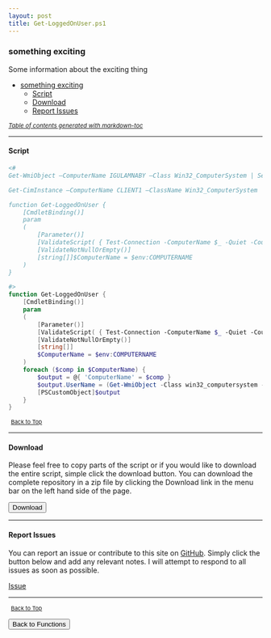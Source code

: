 ```yaml
---
layout: post
title: Get-LoggedOnUser.ps1
---
```


### something exciting

Some information about the exciting thing

- [something exciting](#something-exciting)
  - [Script](#script)
  - [Download](#download)
  - [Report Issues](#report-issues)

<small><i><a href='http://ecotrust-canada.github.io/markdown-toc/'>Table of contents generated with markdown-toc</a></i></small>

---

#### Script

```powershell
<#
Get-WmiObject –ComputerName IGULAMNABY –Class Win32_ComputerSystem | Select-Object UserName

Get-CimInstance –ComputerName CLIENT1 –ClassName Win32_ComputerSystem | Select-Object UserName

function Get-LoggedOnUser {
    [CmdletBinding()]
    param
    (
        [Parameter()]
        [ValidateScript( { Test-Connection -ComputerName $_ -Quiet -Count 1 })]
        [ValidateNotNullOrEmpty()]
        [string[]]$ComputerName = $env:COMPUTERNAME
    )
}

#>
function Get-LoggedOnUser {
    [CmdletBinding()]
    param
    (
        [Parameter()]
        [ValidateScript( { Test-Connection -ComputerName $_ -Quiet -Count 1 })]
        [ValidateNotNullOrEmpty()]
        [string[]]
        $ComputerName = $env:COMPUTERNAME
    )
    foreach ($comp in $ComputerName) {
        $output = @{ 'ComputerName' = $comp }
        $output.UserName = (Get-WmiObject -Class win32_computersystem -ComputerName $comp).UserName
        [PSCustomObject]$output
    }
}
```

<span style="font-size:11px;"><a href="#"><i class="fas fa-caret-up" aria-hidden="true" style="color: white; margin-right:5px;"></i>Back to Top</a></span>

---

#### Download

Please feel free to copy parts of the script or if you would like to download the entire script, simple click the download button. You can download the complete repository in a zip file by clicking the Download link in the menu bar on the left hand side of the page.

<button class="btn" type="submit" onclick="window.open('/PowerShell/functions/activeDirectory/Get-LoggedOnUser.ps1')">
    <i class="fa fa-cloud-download-alt">
    </i>
        Download
</button>

---

#### Report Issues

You can report an issue or contribute to this site on <a href="https://github.com/BanterBoy/scripts-blog/issues">GitHub</a>. Simply click the button below and add any relevant notes. I will attempt to respond to all issues as soon as possible.

<!-- Place this tag where you want the button to render. -->

<a class="github-button" href="https://github.com/BanterBoy/scripts-blog/issues/new?title=Get-LoggedOnUser.ps1&body=There is a problem with this function. Please find details below." data-show-count="true" aria-label="Issue BanterBoy/scripts-blog on GitHub">Issue</a>

---

<span style="font-size:11px;"><a href="#"><i class="fas fa-caret-up" aria-hidden="true" style="color: white; margin-right:5px;"></i>Back to Top</a></span>

<a href="/menu/_pages/functions.html">
    <button class="btn">
        <i class='fas fa-reply'>
        </i>
            Back to Functions
    </button>
</a>

[1]: http://ecotrust-canada.github.io/markdown-toc
[2]: https://github.com/googlearchive/code-prettify
